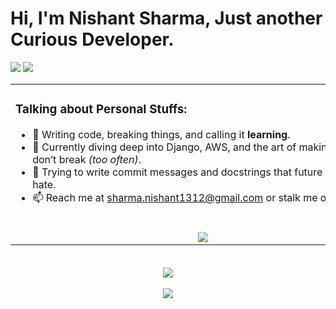 <h1 align="left">Hi, I'm Nishant Sharma, Just another Curious Developer.</h1>

<p align="left">
    <a href="https://www.linkedin.com/in/nishant-sharma20"><img src="https://img.shields.io/badge/-LinkedIn-blue?style=flat&logo=Linkedin&logoColor=white" /></a>
    <a href="mailto:sharma.nishant1312@gmail.com"><img src="https://img.shields.io/badge/-Gmail-c14438?style=flat&logo=Gmail&logoColor=white" /></a>
</p>


<table>
<tr>
<td width="55%">
    
### Talking about Personal Stuffs:
- 🎯 Writing code, breaking things, and calling it **learning**.
- 🌱 Currently diving deep into Django, AWS, and the art of making APIs that don’t break *(too often)*.
- 🤔 Trying to write commit messages and docstrings that future me won’t hate.
- 📫 Reach me at <a href="mailto:sharma.nishant1312@gmail.com">sharma.nishant1312@gmail.com</a> or stalk me on <a href="https://www.linkedin.com/in/nishant-sharma20">LinkedIn</a>

<div align="center">
  <img src="https://i.imgur.com/waxVImv.png" alt="divider" width="600" height="3">
</div>

<!--### GitHub Stats  -->
<!-- Fetching stats dynamically -->
<div align="center">
  <br />
  <img src="https://github-readme-streak-stats.herokuapp.com/?user=goldenryu2000&theme=radical&hide_border=true&mode=weekly" />
  <br />
</div>

</td>

<td width="45%" align="center">
    
<!-- GIF Placement -->
<img src="https://media.giphy.com/media/u18KbOWs65HFK/giphy.gif" width="100%" />

</td>
</tr>
</table>

<div align="center">
  <img src="https://i.imgur.com/waxVImv.png" alt="divider" width="600" height="3">
</div>
&nbsp;
<!-- Visitors Badge & Counter -->
<div align="center">
    <img src="https://img.shields.io/badge/-Visitors-ff69b4" />
    <br />
    <br />
   <img src="https://count.getloli.com/get/@:saltysage?theme=rule34" />
</div>

